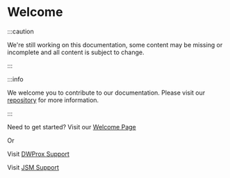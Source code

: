 # Welcome

:::caution

We're still working on this documentation, some content may be missing or incomplete and all content is subject to change.

:::

:::info

We welcome you to contribute to our documentation. Please visit our [repository](https://www.github.com/WhitehillGroup/docs) for more information.

:::

Need to get started? Visit our [Welcome Page](https://www.google.co.uk/)

Or 

Visit [DWProx Support](https://www.google.co.uk/)

Visit [JSM Support](https://www.google.co.uk/)
